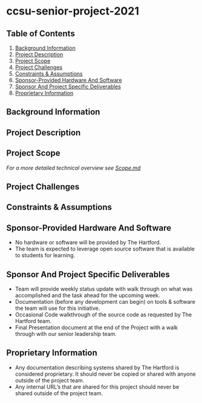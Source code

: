 # ccsu-senior-project-2021

## Table of Contents
1. [Background Information](#background-information)
2. [Project Description](#project-description)
3. [Project Scope](#project-scope)
4. [Project Challenges](#project-challenges)
5. [Constraints & Assumptions](#constraints-assumptions)
6. [Sponsor-Provided Hardware And Software](#sponsor-provided-hardware-and-software)
7. [Sponsor And Project Specific Deliverables](#sponsor-and-project-specific-deliverables)
8. [Proprietary Information](#proprietary-information)

## Background Information

## Project Description

## Project Scope
_For a more detailed technical overview see [Scope.md](Scope.md)_


## Project Challenges

## Constraints & Assumptions

## Sponsor-Provided Hardware And Software
* No hardware or software will be provided by The Hartford.
* The team is expected to leverage open source software that is available to students for learning.

## Sponsor And Project Specific Deliverables
* Team will provide weekly status update with walk through on what was accomplished and the task ahead for the upcoming week.
* Documentation (before any development can begin) on tools & software the team will use for this initiative.
* Occasional Code walkthrough of the source code as requested by The Hartford team.
* Final Presentation document at the end of the Project with a walk through with our senior leadership team.

## Proprietary Information
* Any documentation describing systems shared by The Hartford is considered proprietary. It should never be copied or shared with anyone outside of the project team.
* Any internal URL’s that are shared for this project should never be shared outside of the project team.
